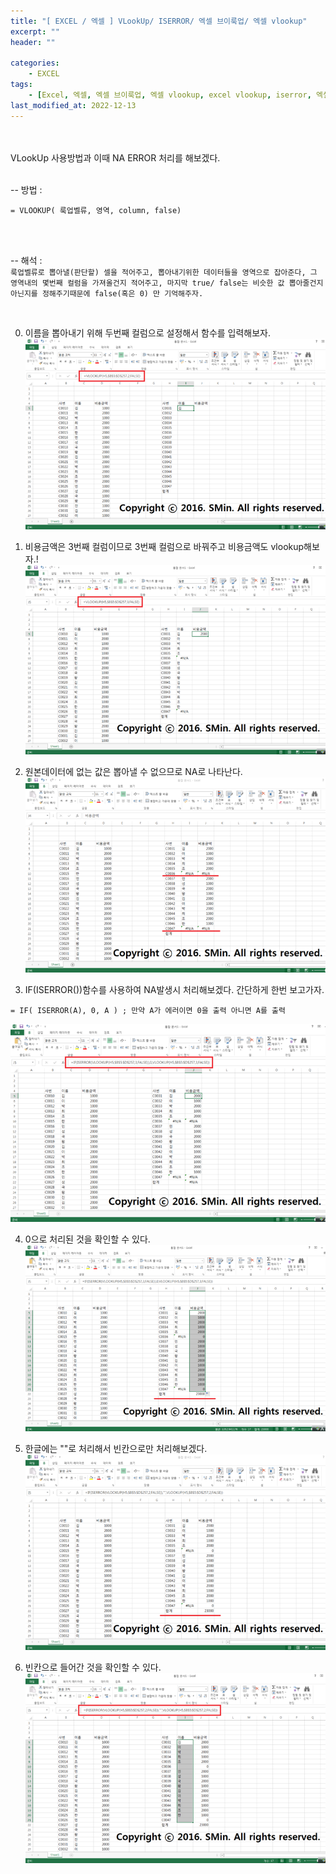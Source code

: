 ```yaml
---
title: "[ EXCEL / 엑셀 ] VLookUp/ ISERROR/ 엑셀 브이룩업/ 엑셀 vlookup"
excerpt: ""
header: ""

categories:
    - EXCEL
tags:
    - [Excel, 엑셀, 엑셀 브이룩업, 엑셀 vlookup, excel vlookup, iserror, 엑셀 iserror, 엑셀 에러 없애기, 엑셀 에러값 처리]
last_modified_at: 2022-12-13
---
```

<br><br>
VLookUp 사용방법과 이때 NA ERROR 처리를 해보겠다.
<br><br>


-- 방법 :
```
= VLOOKUP( 룩업벨류, 영역, column, false)
```
<br><br>


-- 해석 : <br>
``룩업벨류로 뽑아낼(판단할) 셀을 적어주고, 뽑아내기위한 데이터들을 영역으로 잡아준다, 그 영역내의 몇번째 컬럼을 가져올건지 적어주고, 마지막 true/ false는 비슷한 값 뽑아줄건지 아닌지를 정해주기때문에 false(혹은 0) 만 기억해주자.``

<br>


00. 이름을 뽑아내기 위해 두번째 컬럼으로 설정해서 함수를 입력해보자.
![](/upload/excel/04_vlookup/00.png)


01. 비용금액은 3번째 컬럼이므로 3번째 컬럼으로 바꿔주고 비용금액도 vlookup해보자.!
![](/upload/excel/04_vlookup/01.png)


02. 원본데이터에 없는 값은 뽑아낼 수 없으므로 NA로 나타난다.
![](/upload/excel/04_vlookup/02.png)


03. IF(ISERROR())함수를 사용하여 NA발생시 처리해보겠다.
간단하게 한번 보고가자.
```
= IF( ISERROR(A), 0, A ) ; 만약 A가 에러이면 0을 출력 아니면 A를 출력
```
![](/upload/excel/04_vlookup/03.png)


04. 0으로 처리된 것을 확인할 수 있다.
![](/upload/excel/04_vlookup/04.png)


05. 한글에는 ""로 처리해서 빈칸으로만 처리해보겠다.
![](/upload/excel/04_vlookup/05.png)


06. 빈칸으로 들어간 것을 확인할 수 있다.
![](/upload/excel/04_vlookup/06.png)
